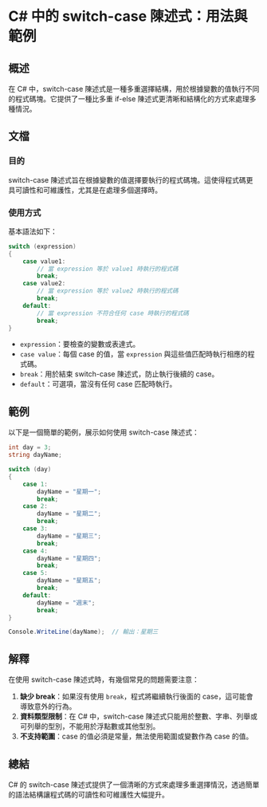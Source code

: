 <!--
Meta Description: # C# 中的 switch-case 陳述式：用法與範例 ## 概述 在 C# 中，switch-case 陳述式是一種多重選擇結構，用於根據變數的值執行不同的程式碼塊。它提供了一種比多重 if-else 陳述式更清晰和結構化的方式來處理多種情況。 ## 文檔 ### 目的 switch-case...
Meta Keywords: case, break, switch, dayname, expression
-->

# C# 中的 switch-case 陳述式：用法與範例

## 概述
在 C# 中，switch-case 陳述式是一種多重選擇結構，用於根據變數的值執行不同的程式碼塊。它提供了一種比多重 if-else 陳述式更清晰和結構化的方式來處理多種情況。

## 文檔
### 目的
switch-case 陳述式旨在根據變數的值選擇要執行的程式碼塊。這使得程式碼更具可讀性和可維護性，尤其是在處理多個選擇時。

### 使用方式
基本語法如下：
```csharp
switch (expression)
{
    case value1:
        // 當 expression 等於 value1 時執行的程式碼
        break;
    case value2:
        // 當 expression 等於 value2 時執行的程式碼
        break;
    default:
        // 當 expression 不符合任何 case 時執行的程式碼
        break;
}
```
- `expression`：要檢查的變數或表達式。
- `case value`：每個 case 的值，當 `expression` 與這些值匹配時執行相應的程式碼。
- `break`：用於結束 switch-case 陳述式，防止執行後續的 case。
- `default`：可選項，當沒有任何 case 匹配時執行。

## 範例
以下是一個簡單的範例，展示如何使用 switch-case 陳述式：
```csharp
int day = 3;
string dayName;

switch (day)
{
    case 1:
        dayName = "星期一";
        break;
    case 2:
        dayName = "星期二";
        break;
    case 3:
        dayName = "星期三";
        break;
    case 4:
        dayName = "星期四";
        break;
    case 5:
        dayName = "星期五";
        break;
    default:
        dayName = "週末";
        break;
}

Console.WriteLine(dayName);  // 輸出：星期三
```

## 解釋
在使用 switch-case 陳述式時，有幾個常見的問題需要注意：
1. **缺少 break**：如果沒有使用 `break`，程式將繼續執行後面的 case，這可能會導致意外的行為。
2. **資料類型限制**：在 C# 中，switch-case 陳述式只能用於整數、字串、列舉或可列舉的型別，不能用於浮點數或其他型別。
3. **不支持範圍**：case 的值必須是常量，無法使用範圍或變數作為 case 的值。

## 總結
C# 的 switch-case 陳述式提供了一個清晰的方式來處理多重選擇情況，透過簡單的語法結構讓程式碼的可讀性和可維護性大幅提升。